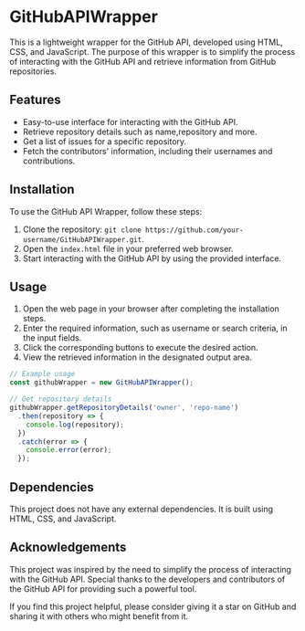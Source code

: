 # GitHubAPIWrapper

This is a lightweight wrapper for the GitHub API, developed using HTML, CSS, and JavaScript. The purpose of this wrapper is to simplify the process of interacting with the GitHub API and retrieve information from GitHub repositories.

## Features

- Easy-to-use interface for interacting with the GitHub API.
- Retrieve repository details such as name,repository and more.
- Get a list of issues for a specific repository.
- Fetch the contributors' information, including their usernames and contributions.

## Installation

To use the GitHub API Wrapper, follow these steps:
1. Clone the repository: `git clone https://github.com/your-username/GitHubAPIWrapper.git`.
2. Open the `index.html` file in your preferred web browser.
3. Start interacting with the GitHub API by using the provided interface.

## Usage

1. Open the web page in your browser after completing the installation steps.
2. Enter the required information, such as username or search criteria, in the input fields.
3. Click the corresponding buttons to execute the desired action.
4. View the retrieved information in the designated output area.

```javascript
// Example usage
const githubWrapper = new GitHubAPIWrapper();

// Get repository details
githubWrapper.getRepositoryDetails('owner', 'repo-name')
  .then(repository => {
    console.log(repository);
  })
  .catch(error => {
    console.error(error);
  });
```

## Dependencies

This project does not have any external dependencies. It is built using HTML, CSS, and JavaScript.

## Acknowledgements

This project was inspired by the need to simplify the process of interacting with the GitHub API. Special thanks to the developers and contributors of the GitHub API for providing such a powerful tool.

If you find this project helpful, please consider giving it a star on GitHub and sharing it with others who might benefit from it.

